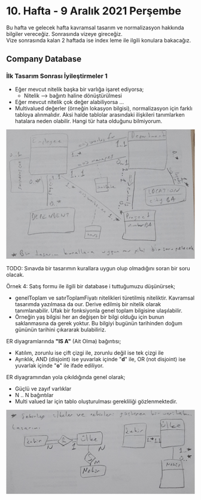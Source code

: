 # 10. Hafta - 9 Aralık 2021 Perşembe

Bu hafta ve gelecek hafta kavramsal tasarım ve normalizasyon hakkında bilgiler vereceğiz. Sonrasında vizeye gireceğiz.  
Vize sonrasında kalan 2 haftada ise index leme ile ilgili konulara bakacağız.

## Company Database

### İlk Tasarım Sonrası İyileştirmeler 1
* Eğer mevcut nitelik başka bir varlığa işaret ediyorsa;
  * Nitelik --> bağıntı haline dönüştürülmesi
* Eğer mevcut nitelik çok değer alabiliyorsa ...
* Multivalued değerler (örneğin lokasyon bilgisi), normalizasyon için farklı tabloya alınmalıdır. Aksi halde tablolar arasındaki ilişkileri tanımlarken hatalara neden olabilir. Hangi tür hata olduğunu bilmiyorum.  

![](images/10_09_12_2021_1.jpg)

TODO: Sınavda bir tasarımın kurallara uygun olup olmadığını soran bir soru olacak.  

Örnek 4: Satış formu ile ilgili bir database i tuttuğumuzu düşünürsek;

* genelToplam ve satırToplamFiyatı nitelikleri türetilmiş niteliktir. Kavramsal tasarımda yazılmasa da our. Derive edilmiş bir nitelik olarak tanımlanabilir. Ufak bir fonksiyonla genel toplam bilgisine ulaşılabilir.  
* Örneğin yaş bilgisi her an değişen bir bilgi olduğu için bunun saklanmasına da gerek yoktur. Bu bilgiyi bugünün tarihinden doğum gününün tarihini çıkararak bulabiliriz.  

ER diyagramlarında **"IS A"** (Ait Olma) bağıntısı;
  * Katılım, zorunlu ise çift çizgi ile, zorunlu değil ise tek çizgi ile
  * Ayrıklık, AND (disjoint) ise yuvarlak içinde "**d**" ile, OR (not disjoint) ise yuvarlak içinde "**o**" ile ifade ediliyor.

ER diyagramından yola çıkıldığında genel olarak;
  * Güçlü ve zayıf varlıklar
  * N .. N bağıntılar
  * Multi valued lar için tablo oluşturulması gerekliliği gözlenmektedir.

![](images/10_09_12_2021_2.jpg)